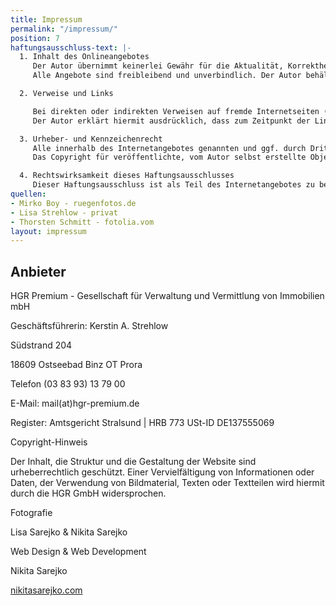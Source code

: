 ```yaml
---
title: Impressum
permalink: "/impressum/"
position: 7
haftungsausschluss-text: |-
  1. Inhalt des Onlineangebotes
     Der Autor übernimmt keinerlei Gewähr für die Aktualität, Korrektheit, Vollständigkeit oder Qualität der bereitgestellten Informationen. Haftungsansprüche gegen den Autor, welche sich auf Schäden materieller oder ideeller Art beziehen, die durch die Nutzung oder Nichtnutzung der dargebotenen Informationen bzw. durch die Nutzung fehlerhafter und unvollständiger Informationen verursacht wurden, sind grundsätzlich ausgeschlossen, sofern seitens des Autors kein nachweislich vorsätzliches oder grob fahrlässiges Verschulden vorliegt.
     Alle Angebote sind freibleibend und unverbindlich. Der Autor behält es sich ausdrücklich vor, Teile der Seiten oder das gesamte Angebot ohne gesonderte Ankündigung zu verändern, zu ergänzen, zu löschen oder die Veröffentlichung zeitweise oder endgültig einzustellen.<br><br>

  2. Verweise und Links

     Bei direkten oder indirekten Verweisen auf fremde Internetseiten ("Links"), die außerhalb des Verantwortungsbereiches des Autors liegen, würde eine Haftungsverpflichtung ausschließlich in dem Fall in Kraft treten, in dem der Autor von den Inhalten Kenntnis hat und es ihm technisch möglich und zumutbar wäre, die Nutzung im Falle rechtswidriger Inhalte zu verhindern.
     Der Autor erklärt hiermit ausdrücklich, dass zum Zeitpunkt der Linksetzung keine illegalen Inhalte auf den zu verlinkenden Seiten erkennbar waren. Auf die aktuelle und zukünftige Gestaltung, die Inhalte oder die Urheberschaft der gelinkten/verknüpften Seiten hat der Autor keinerlei Einfluss. Deshalb distanziert er sich hiermit ausdrücklich von allen Inhalten aller gelinkten /verknüpften Seiten, die nach der Linksetzung verändert wurden. Diese Feststellung gilt für alle innerhalb des eigenen Internetangebotes gesetzten Links und Verweise sowie für Fremdeinträge in vom Autor eingerichteten Gästebüchern, Diskussionsforen und Mailinglisten. Für illegale, fehlerhafte oder unvollständige Inhalte und insbesondere für Schäden, die aus der Nutzung oder Nichtnutzung solcherart dargebotener Informationen entstehen, haftet allein der Anbieter der Seite, auf welche verwiesen wurde, nicht derjenige, der über Links auf die jeweilige Veröffentlichung lediglich verweist.<br><br>

  3. Urheber- und Kennzeichenrecht
     Alle innerhalb des Internetangebotes genannten und ggf. durch Dritte geschützten Marken- und Warenzeichen unterliegen uneingeschränkt den Bestimmungen des jeweils gültigen Kennzeichenrechts und den Besitzrechten der jeweiligen eingetragenen Eigentümer. Allein aufgrund der bloßen Nennung ist nicht der Schluß zu ziehen, dass Markenzeichen nicht durch Rechte Dritter geschützt sind!
     Das Copyright für veröffentlichte, vom Autor selbst erstellte Objekte bleibt allein beim Autor der Seiten. Eine Vervielfältigung oder Verwendung solcher Grafiken, Fotos, Videosequenzen und Texte in anderen elektronischen oder gedruckten Publikationen ist ohne ausdrückliche Zustimmung des Autors nicht gestattet.<br><br>

  4. Rechtswirksamkeit dieses Haftungsausschlusses
     Dieser Haftungsausschluss ist als Teil des Internetangebotes zu betrachten. Sofern Teile oder einzelne Formulierungen dieses Textes der geltenden Rechtslage nicht, nicht mehr oder nicht vollständig entsprechen sollten, bleiben die übrigen Teile des Dokumentes in ihrem Inhalt und ihrer Gültigkeit davon unberührt.
quellen:
- Mirko Boy - ruegenfotos.de
- Lisa Strehlow - privat
- Thorsten Schmitt - fotolia.vom
layout: impressum
---
```


## Anbieter

HGR Premium - Gesellschaft für Verwaltung
und Vermittlung von Immobilien mbH

Geschäftsführerin: Kerstin A. Strehlow


Südstrand 204

18609 Ostseebad Binz OT Prora


Telefon (03 83 93) 13 79 00

E-Mail: mail(at)hgr-premium.de


Register: Amtsgericht Stralsund | HRB 773
USt-ID DE137555069



Copyright-Hinweis

Der Inhalt, die Struktur und die Gestaltung der Website sind urheberrechtlich geschützt. Einer Vervielfältigung von Informationen oder Daten, der Verwendung von Bildmaterial, Texten oder Textteilen wird hiermit durch die HGR GmbH widersprochen.


Fotografie

Lisa Sarejko & Nikita Sarejko


Web Design & Web Development

Nikita Sarejko

[nikitasarejko.com](https://www.nikitasarejko.com)